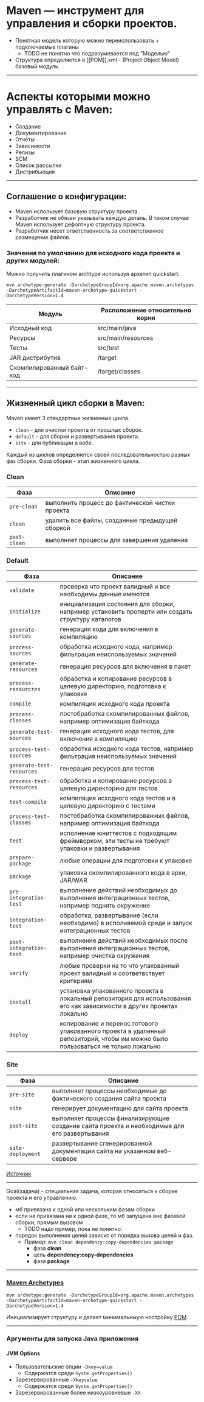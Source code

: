 # Maven — инструмент для управления и сборки проектов.

* Понятная модель которую можно переиспользовать + подключаемые плагины
    * TODO не понятно что подразумевается под "Моделью"
* Структура определяется в [[POM]].xml - (Project Object Model)  базовый модуль

---

# Аспекты которыми можно управлять с Maven:

* Создание
* Документирование
* Отчёты
* Зависимости
* Релизы
* SCM
* Список рассылки
* Дистрибьюция

---

## Соглашение о конфигурации:

* Maven использует базовую структуру проекта.
* Разработчик не обязан указывать каждую деталь. В таком случае Maven использует дефолтную структуру проекта.
* Разработчик несет ответственность за соответственное размещение файлов.

### Значения по умолчанию для исходного кода проекта и других модулей:

Можно получить плагином archtype используя архетип quickstart:

```
mvn archetype:generate -DarchetypeGroupId=org.apache.maven.archetypes -DarchetypeArtifactId=maven-archetype-quickstart -DarchetypeVersion=1.4
```

| Модуль | Расположение относительно корня |
|----------|--------|
| Исходный код | src/main/java |
| Ресурсы | src/main/resources |
| Тесты | src/test |
| JAR дистрибутив | /target |
| Скомпилированный байт-код | /target/classes |

---

## Жизненный цикл сборки в Maven:

Maven имеет 3 стандартных жизненных цикла.

* ```clean``` - для очистки проекта от прошлых сборок.
* ```default``` - для сборки и развертывания проекта.
* ```site``` - для публикации в вебе.

Каждый из циклов определяется своей последовательностью разных фаз сборки. Фаза сборки - этап жизненного цикла.

### Сlean

| Фаза | Описание |
|----------|--------|
| ```pre-clean``` | выполнить процесс до фактической чистки проекта |
| ```clean``` | удалить все файлы, созданные предыдущей сборкой |
| ```post-clean``` | выполняет процессы для завершения удаления |

### Default

| Фаза | Описание |
|----------|--------|
| ```validate``` | проверка что проект валидный и все необходимы данные имеются |
| ```initialize``` | инициализация состояния для сборки, например установить проперти или создать структуру каталогов |
| ```generate-sources``` | генерация кода для включения в компиляцию |
| ```process-sources``` | обработка исходного кода, например фильтрация неиспользуемых значений |
| ```generate-resources``` | генерация ресурсов для включения в пакет |
| ```process-resourcres``` | обработка и копирование ресурсов в целевую директорию, подготовка к упаковке |
| ```compile``` | компиляция исходного кода проекта |
| ```process-classes``` | постобработка скомпилированных файлов, например оптимизация байткода |
| ```generate-test-sources``` | генерация исходного кода тестов, для включения в компиляцию |
| ```process-test-sources``` | обработка исходного кода тестов, например фильтрация неиспользуемых значений |
| ```generate-test-resources``` | генерация ресурсов для тестов |
| ```process-test-resources``` | обработка и копирование ресурсов в целевую директорию для тестов |
| ```test-compile``` | компиляция исходного кода тестов и в целевую директорию с тестами |
| ```process-test-classes``` | постобработка скомпилированных файлов, например оптимизация байткода |
| ```test``` | исполнение юниттестов с подходящим фреймворком, эти тесты не требуют упаковки и развертывания |
| ```prepare-package``` | любые операции для подготовки к упаковке |
| ```package``` | упаковка скомпилированного кода в архи, JAR/WAR |
| ```pre-integration-test``` | выполнение действий необходимых до выполнения интеграционных тестов, например поднять окружение |
| ```integration-test``` | обработка, развертывание (если необходимо) в исполняемой среде и запуск интеграционных тестов |
| ```post-integration-test``` | выполнение действий необходимых после выполнения интеграционных тестов, например очистка окружения |
| ```verify``` | любые проверки на то что упакованный проект валидный и соответвствует критериям |
| ```install``` | установка упакованного проекта в локальный репозитория для использования его как зависимости в других проектах локально |
| ```deploy``` | копирование и перенос готового упакованного проекта в удаленный репозиторий, чтобы им можно было пользоваться не только локально |

### Site

| Фаза | Описание |
|----------|--------|
| ```pre-site``` | выполняет процессы необходимые до фактического создания сайта проекта |
| ```site``` | генерирует документацию для сайта проекта |
| ```post-site``` | выполняет процессы финализирующие создание сайта проекта и необходимые для его развертывания |
| ```site-deployment``` | развертывание сгенерированной документации сайта на указанном веб-сервере |

[Источник](https://maven.apache.org/guides/introduction/introduction-to-the-lifecycle.html#default-lifecycle)

---

Goal(задача) - специальная задача, которая относиться к сборке проекта и его управлению.

* мб привязана к одной или нескольким фазам сборки
* если не привязана ни к одной фазе, то мб запущена вне фазавой сборки, прямым вызовом
    * TODO надо пример, пока не понятно.
* порядок выполнения целей зависит от порядка вызова целей и фаз.
    * Пример: ```mvn clean dependency:copy-dependencies package```
        * фаза **clean**
        * цель **dependency:copy-dependencies**
        * фаза **package**

---

### [Maven Archetypes](https://maven.apache.org/archetypes/index.html)

```
mvn archetype:generate -DarchetypeGroupId=org.apache.maven.archetypes -DarchetypeArtifactId=maven-archetype-quickstart -DarchetypeVersion=1.4
```

Инициализирует структуру и делает минимальныую ностройку [POM](POM.md).


---

### Аргументы для запуска Java приложения

#### JVM Options

* Пользовательские опции ```-Dkey=value```
    * Содержатся среди ```Syste.getProperties()```
* Зарезервированные ```-Xkeyvalue```
    * Содержатся среди ```Syste.getProperties()```
* Зарезервированные более низкоуровневые ```-XX``` 


